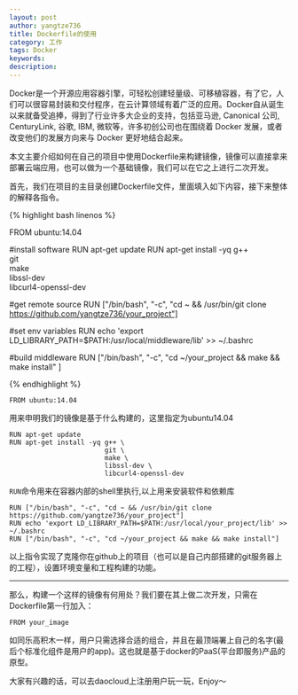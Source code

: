 ```yaml
---
layout: post
author: yangtze736
title: Dockerfile的使用
category: 工作
tags: Docker
keywords:
description:
---
```


Docker是一个开源应用容器引擎，可轻松创建轻量级、可移植容器，有了它，人们可以很容易封装和交付程序，在云计算领域有着广泛的应用。Docker自从诞生以来就备受追捧，得到了行业许多大企业的支持，包括亚马逊, Canonical 公司, CenturyLink, 谷歌, IBM, 微软等，许多初创公司也在围绕着 Docker 发展，或者改变他们的发展方向来与 Docker 更好地结合起来。

本文主要介绍如何在自己的项目中使用Dockerfile来构建镜像，镜像可以直接拿来部署云端应用，也可以做为一个基础镜像，我们可以在它之上进行二次开发。

<!-- more -->

首先，我们在项目的主目录创建Dockerfile文件，里面填入如下内容，接下来整体的解释各指令。

{% highlight bash linenos %}

FROM ubuntu:14.04

#install software
RUN apt-get update
RUN apt-get install -yq g++ \
                        git \
                        make \
                        libssl-dev \
                        libcurl4-openssl-dev

#get remote source
RUN ["/bin/bash", "-c", "cd ~ && /usr/bin/git clone https://github.com/yangtze736/your_project"]

#set env variables
RUN echo 'export LD_LIBRARY_PATH=$PATH:/usr/local/middleware/lib' >> ~/.bashrc

#build middleware
RUN ["/bin/bash", "-c", "cd ~/your_project && make && make install" ]

{% endhighlight %} 

```
FROM ubuntu:14.04
```

用来申明我们的镜像是基于什么构建的，这里指定为ubuntu14.04

```
RUN apt-get update
RUN apt-get install -yq g++ \
                        git \
                        make \
                        libssl-dev \
                        libcurl4-openssl-dev 
```

`RUN`命令用来在容器内部的shell里执行,以上用来安装软件和依赖库

```
RUN ["/bin/bash", "-c", "cd ~ && /usr/bin/git clone https://github.com/yangtze736/your_project"]
RUN echo 'export LD_LIBRARY_PATH=$PATH:/usr/local/your_project/lib' >> ~/.bashrc
RUN ["/bin/bash", "-c", "cd ~/your_project && make && make install"]
```

以上指令实现了克隆你在github上的项目（也可以是自己内部搭建的git服务器上的工程），设置环境变量和工程构建的功能。

------

那么，构建一个这样的镜像有何用处？我们要在其上做二次开发，只需在Dockerfile第一行加入：

`FROM your_image`

如同乐高积木一样，用户只需选择合适的组合，并且在最顶端署上自己的名字(最后个标准化组件是用户的app)。这也就是基于docker的PaaS(平台即服务)产品的原型。

大家有兴趣的话，可以去daocloud上注册用户玩一玩，Enjoy～


